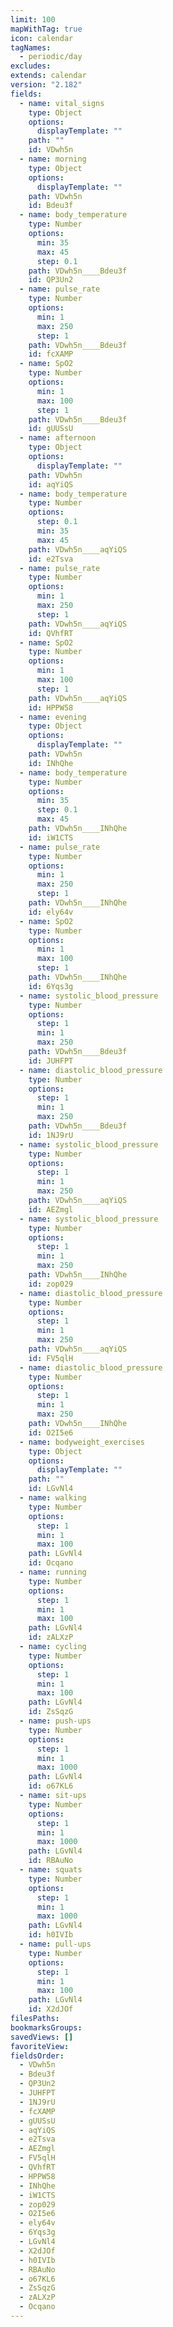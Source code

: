 ```yaml
---
limit: 100
mapWithTag: true
icon: calendar
tagNames:
  - periodic/day
excludes: 
extends: calendar
version: "2.182"
fields:
  - name: vital_signs
    type: Object
    options:
      displayTemplate: ""
    path: ""
    id: VDwh5n
  - name: morning
    type: Object
    options:
      displayTemplate: ""
    path: VDwh5n
    id: Bdeu3f
  - name: body_temperature
    type: Number
    options:
      min: 35
      max: 45
      step: 0.1
    path: VDwh5n____Bdeu3f
    id: QP3Un2
  - name: pulse_rate
    type: Number
    options:
      min: 1
      max: 250
      step: 1
    path: VDwh5n____Bdeu3f
    id: fcXAMP
  - name: SpO2
    type: Number
    options:
      min: 1
      max: 100
      step: 1
    path: VDwh5n____Bdeu3f
    id: gUUSsU
  - name: afternoon
    type: Object
    options:
      displayTemplate: ""
    path: VDwh5n
    id: aqYiQS
  - name: body_temperature
    type: Number
    options:
      step: 0.1
      min: 35
      max: 45
    path: VDwh5n____aqYiQS
    id: e2Tsva
  - name: pulse_rate
    type: Number
    options:
      min: 1
      max: 250
      step: 1
    path: VDwh5n____aqYiQS
    id: QVhfRT
  - name: SpO2
    type: Number
    options:
      min: 1
      max: 100
      step: 1
    path: VDwh5n____aqYiQS
    id: HPPW58
  - name: evening
    type: Object
    options:
      displayTemplate: ""
    path: VDwh5n
    id: INhQhe
  - name: body_temperature
    type: Number
    options:
      min: 35
      step: 0.1
      max: 45
    path: VDwh5n____INhQhe
    id: iW1CTS
  - name: pulse_rate
    type: Number
    options:
      min: 1
      max: 250
      step: 1
    path: VDwh5n____INhQhe
    id: ely64v
  - name: SpO2
    type: Number
    options:
      min: 1
      max: 100
      step: 1
    path: VDwh5n____INhQhe
    id: 6Yqs3g
  - name: systolic_blood_pressure
    type: Number
    options:
      step: 1
      min: 1
      max: 250
    path: VDwh5n____Bdeu3f
    id: JUHFPT
  - name: diastolic_blood_pressure
    type: Number
    options:
      step: 1
      min: 1
      max: 250
    path: VDwh5n____Bdeu3f
    id: 1NJ9rU
  - name: systolic_blood_pressure
    type: Number
    options:
      step: 1
      min: 1
      max: 250
    path: VDwh5n____aqYiQS
    id: AEZmgl
  - name: systolic_blood_pressure
    type: Number
    options:
      step: 1
      min: 1
      max: 250
    path: VDwh5n____INhQhe
    id: zop029
  - name: diastolic_blood_pressure
    type: Number
    options:
      step: 1
      min: 1
      max: 250
    path: VDwh5n____aqYiQS
    id: FV5qlH
  - name: diastolic_blood_pressure
    type: Number
    options:
      step: 1
      min: 1
      max: 250
    path: VDwh5n____INhQhe
    id: O2I5e6
  - name: bodyweight_exercises
    type: Object
    options:
      displayTemplate: ""
    path: ""
    id: LGvNl4
  - name: walking
    type: Number
    options:
      step: 1
      min: 1
      max: 100
    path: LGvNl4
    id: Ocqano
  - name: running
    type: Number
    options:
      step: 1
      min: 1
      max: 100
    path: LGvNl4
    id: zALXzP
  - name: cycling
    type: Number
    options:
      step: 1
      min: 1
      max: 100
    path: LGvNl4
    id: ZsSqzG
  - name: push-ups
    type: Number
    options:
      step: 1
      min: 1
      max: 1000
    path: LGvNl4
    id: o67KL6
  - name: sit-ups
    type: Number
    options:
      step: 1
      min: 1
      max: 1000
    path: LGvNl4
    id: RBAuNo
  - name: squats
    type: Number
    options:
      step: 1
      min: 1
      max: 1000
    path: LGvNl4
    id: h0IVIb
  - name: pull-ups
    type: Number
    options:
      step: 1
      min: 1
      max: 100
    path: LGvNl4
    id: X2dJOf
filesPaths: 
bookmarksGroups: 
savedViews: []
favoriteView: 
fieldsOrder:
  - VDwh5n
  - Bdeu3f
  - QP3Un2
  - JUHFPT
  - 1NJ9rU
  - fcXAMP
  - gUUSsU
  - aqYiQS
  - e2Tsva
  - AEZmgl
  - FV5qlH
  - QVhfRT
  - HPPW58
  - INhQhe
  - iW1CTS
  - zop029
  - O2I5e6
  - ely64v
  - 6Yqs3g
  - LGvNl4
  - X2dJOf
  - h0IVIb
  - RBAuNo
  - o67KL6
  - ZsSqzG
  - zALXzP
  - Ocqano
---
```

